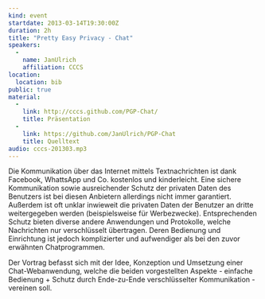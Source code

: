 ```yaml
---
kind: event
startdate: 2013-03-14T19:30:00Z
duration: 2h
title: "Pretty Easy Privacy - Chat"
speakers:
  -
    name: JanUlrich
    affiliation: CCCS
location:
  location: bib
public: true
material:
  -
    link: http://cccs.github.com/PGP-Chat/
    title: Präsentation
  -
    link: https://github.com/JanUlrich/PGP-Chat
    title: Quelltext
audio: cccs-201303.mp3
---
```

Die Kommunikation über das Internet mittels Textnachrichten ist dank
Facebook, WhattsApp und Co. kostenlos und kinderleicht. Eine sichere
Kommunikation sowie ausreichender Schutz der privaten Daten des
Benutzers ist bei diesen Anbietern allerdings nicht immer garantiert.
Außerdem ist oft unklar inwieweit die privaten Daten der Benutzer an
dritte weitergegeben werden (beispielsweise für Werbezwecke).
Entsprechenden Schutz bieten diverse andere Anwendungen und Protokolle,
welche Nachrichten nur verschlüsselt übertragen. Deren Bedienung und
Einrichtung ist jedoch komplizierter und aufwendiger als bei den zuvor
erwähnten Chatprogrammen.

Der Vortrag befasst sich mit der Idee, Konzeption und Umsetzung einer
Chat-Webanwendung, welche die beiden vorgestellten Aspekte - einfache
Bedienung + Schutz durch Ende-zu-Ende verschlüsselter Kommunikation -
vereinen soll.

